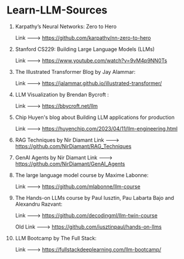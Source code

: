 # Learn-LLM-Sources

1. Karpathy’s Neural Networks: Zero to Hero

    Link ---> <https://github.com/karpathy/nn-zero-to-hero>

2. Stanford CS229: Building Large Language Models (LLMs)

    Link ---> <https://www.youtube.com/watch?v=9vM4p9NN0Ts>

3. The Illustrated Transformer Blog by Jay Alammar:

    Link ---> <https://jalammar.github.io/illustrated-transformer/>

4. LLM Visualization by Brendan Bycroft :

    Link ---> <https://bbycroft.net/llm>

5. Chip Huyen's blog about Building LLM applications for production

    Link ---> <https://huyenchip.com/2023/04/11/llm-engineering.html>

6. RAG Techniques by Nir Diamant
    Link ---> <https://github.com/NirDiamant/RAG_Techniques>

7. GenAI Agents by Nir Diamant
    Link ---> <https://github.com/NirDiamant/GenAI_Agents>

8. The large language model course by Maxime Labonne:

    Link ---> <https://github.com/mlabonne/llm-course>

9. The Hands-on LLMs course by Paul Iusztin, Pau Labarta Bajo and Alexandru Razvant:

    Link ---> <https://github.com/decodingml/llm-twin-course>

    Old Link ---> <https://github.com/iusztinpaul/hands-on-llms>

10. LLM Bootcamp by The Full Stack:

    Link ---> <https://fullstackdeeplearning.com/llm-bootcamp/>
